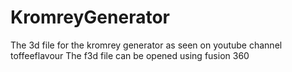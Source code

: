 # KromreyGenerator
The 3d file for the kromrey generator as seen on youtube channel toffeeflavour
The f3d file can be opened using fusion 360
